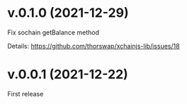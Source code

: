 # v.0.1.0 (2021-12-29)

Fix sochain getBalance method

Details: <https://github.com/thorswap/xchainjs-lib/issues/18>

# v.0.0.1 (2021-12-22)

First release
